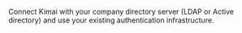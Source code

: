 Connect Kimai with your company directory server (LDAP or Active directory) and use your existing authentication infrastructure.
